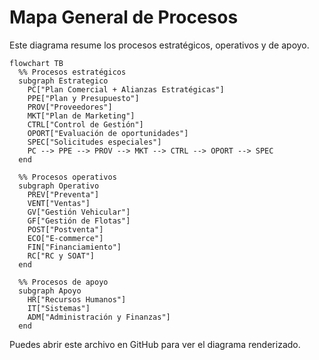 # Mapa General de Procesos

Este diagrama resume los procesos estratégicos, operativos y de apoyo.

```mermaid
flowchart TB
  %% Procesos estratégicos
  subgraph Estrategico
    PC["Plan Comercial + Alianzas Estratégicas"]
    PPE["Plan y Presupuesto"]
    PROV["Proveedores"]
    MKT["Plan de Marketing"]
    CTRL["Control de Gestión"]
    OPORT["Evaluación de oportunidades"]
    SPEC["Solicitudes especiales"]
    PC --> PPE --> PROV --> MKT --> CTRL --> OPORT --> SPEC
  end

  %% Procesos operativos
  subgraph Operativo
    PREV["Preventa"]
    VENT["Ventas"]
    GV["Gestión Vehicular"]
    GF["Gestión de Flotas"]
    POST["Postventa"]
    ECO["E-commerce"]
    FIN["Financiamiento"]
    RC["RC y SOAT"]
  end

  %% Procesos de apoyo
  subgraph Apoyo
    HR["Recursos Humanos"]
    IT["Sistemas"]
    ADM["Administración y Finanzas"]
  end
```

Puedes abrir este archivo en GitHub para ver el diagrama renderizado.
